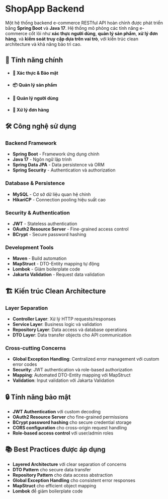 # ShopApp Backend

Một hệ thống backend e-commerce RESTful API hoàn chỉnh được phát triển bằng **Spring Boot** và **Java 17**. Hệ thống mô phỏng các tính năng e-commerce cốt lõi như **xác thực người dùng**, **quản lý sản phẩm**, **xử lý đơn hàng**, và **kiểm soát truy cập dựa trên vai trò**, với kiến trúc clean architecture và khả năng bảo trì cao.

## 🚀 Tính năng chính

-  #### **🔐 Xác thực & Bảo mật**
-  #### **📦 Quản lý sản phẩm**
-  #### **👥 Quản lý người dùng**
-  #### **🛒 Xử lý đơn hàng**

## 🛠️ Công nghệ sử dụng

### **Backend Framework**
- **Spring Boot** - Framework ứng dụng chính
- **Java 17** - Ngôn ngữ lập trình
- **Spring Data JPA** - Data persistence và ORM
- **Spring Security** - Authentication và authorization

### **Database & Persistence**
- **MySQL** - Cơ sở dữ liệu quan hệ chính
- **HikariCP** - Connection pooling hiệu suất cao

### **Security & Authentication**
- **JWT** - Stateless authentication
- **OAuth2 Resource Server** - Fine-grained access control
- **BCrypt** - Secure password hashing

### **Development Tools**
- **Maven** - Build automation
- **MapStruct** - DTO-Entity mapping tự động
- **Lombok** - Giảm boilerplate code
- **Jakarta Validation** - Request data validation

## 🏗️ Kiến trúc Clean Architecture

### **Layer Separation**
- **Controller Layer**: Xử lý HTTP requests/responses
- **Service Layer**: Business logic và validation
- **Repository Layer**: Data access và database operations
- **DTO Layer**: Data transfer objects cho API communication

### **Cross-cutting Concerns**
- **Global Exception Handling**: Centralized error management với custom error codes
- **Security**: JWT authentication và role-based authorization
- **Mapping**: Automated DTO-Entity mapping với MapStruct
- **Validation**: Input validation với Jakarta Validation

## 🔒 Tính năng bảo mật

- **JWT Authentication** với custom decoding
- **OAuth2 Resource Server** cho fine-grained permissions
- **BCrypt password hashing** cho secure credential storage
- **CORS configuration** cho cross-origin request handling
- **Role-based access control** với user/admin roles

## 📚 Best Practices được áp dụng

- **Layered Architecture** với clear separation of concerns
- **DTO Pattern** cho secure data transfer
- **Repository Pattern** cho data access abstraction
- **Global Exception Handling** cho consistent error responses
- **MapStruct** cho efficient object mapping
- **Lombok** để giảm boilerplate code
